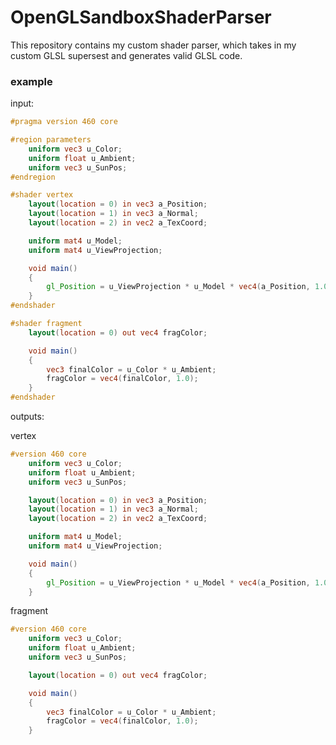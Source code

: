 # OpenGLSandboxShaderParser

This repository contains my custom shader parser, which takes in my custom GLSL supersest and generates valid GLSL code.

### example

input:
```glsl
#pragma version 460 core

#region parameters
	uniform vec3 u_Color;
	uniform float u_Ambient;
	uniform vec3 u_SunPos;
#endregion

#shader vertex
	layout(location = 0) in vec3 a_Position;
	layout(location = 1) in vec3 a_Normal;
	layout(location = 2) in vec2 a_TexCoord;

	uniform mat4 u_Model;
	uniform mat4 u_ViewProjection;

	void main()
	{
		gl_Position = u_ViewProjection * u_Model * vec4(a_Position, 1.0);
	}
#endshader

#shader fragment
	layout(location = 0) out vec4 fragColor;

	void main()
	{
		vec3 finalColor = u_Color * u_Ambient;
		fragColor = vec4(finalColor, 1.0);
	}
#endshader
```

outputs:

vertex
```glsl
#version 460 core
	uniform vec3 u_Color;
	uniform float u_Ambient;
	uniform vec3 u_SunPos;

	layout(location = 0) in vec3 a_Position;
	layout(location = 1) in vec3 a_Normal;
	layout(location = 2) in vec2 a_TexCoord;

	uniform mat4 u_Model;
	uniform mat4 u_ViewProjection;

	void main()
	{
		gl_Position = u_ViewProjection * u_Model * vec4(a_Position, 1.0);
	}
```

fragment
```glsl
#version 460 core
	uniform vec3 u_Color;
	uniform float u_Ambient;
	uniform vec3 u_SunPos;

	layout(location = 0) out vec4 fragColor;

	void main()
	{
		vec3 finalColor = u_Color * u_Ambient;
		fragColor = vec4(finalColor, 1.0);
	}
```
